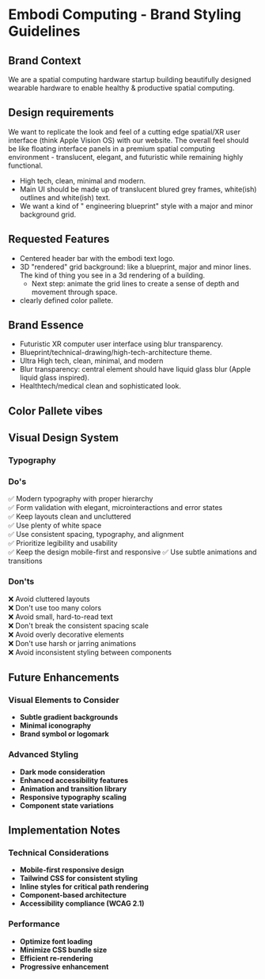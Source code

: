# Embodi Computing - Brand Styling Guidelines

## Brand Context 
We are a spatial computing hardware startup building beautifully designed wearable hardware to enable healthy & productive spatial computing. 

## Design requirements
We want to replicate the look and feel of a cutting edge spatial/XR user interface (think Apple Vision OS) with our website. The overall feel should be like floating interface panels in a premium spatial computing environment - translucent, elegant, and futuristic while remaining highly functional.
- High tech, clean, minimal and modern.
- Main UI should be made up of translucent blured grey frames, white(ish) outlines and white(ish) text.
- We want a kind of " engineering blueprint" style with a major and minor background grid.

## Requested Features
- Centered header bar with the embodi text logo.
- 3D "rendered" grid background: like a blueprint, major and minor lines. The kind of thing you see in a 3d rendering of a building.
  - Next step: animate the grid lines to create a sense of depth and movement through space. 
- clearly defined color pallete.

## Brand Essence
- Futuristic XR computer user interface using blur transparency.
- Blueprint/technical-drawing/high-tech-architecture theme.
- Ultra High tech, clean, minimal, and modern
- Blur transparency: central element should have liquid glass blur (Apple liquid glass inspired).
- Healthtech/medical clean and sophisticated look.
<!-- - Interesting (cross-shaped?) bounding frames for elements? -->

## Color Pallete vibes
<!-- do some research and attach some images of examples -->
<!-- - Light/white: main background   -->
<!-- - Medium metallic grey: Logo -->
<!-- - Healthcare electric blue: primary gradient/accent (also green maybe?) -->
<!-- - Deep charcoal: primary text, strong contrast -->
<!-- - Medium grey: secondary text, subtitles -->

## Visual Design System
<!-- - background: start with medical a mainly white + blue/green/lightgrey? blured gradient. -->
<!-- - rounded corners: 0.5rem (8px) -->
<!-- - Logo text (Embodi Computing): You can style for now! show me what youve got, but it should be a high tech, clean, minimal, and modern design. -->

### Typography
<!-- - please keep keep to a consistent design system and put the fonts you are using here.  -->
<!-- - Use a modern, clean and minimal main sans-serif font. -->
<!-- - Use a modern take on a typewriter monospace fornt and as a secondary. -->

### Do's
✅ Modern typography with proper hierarchy  
✅ Form validation with elegant, microinteractions and error states  
✅ Keep layouts clean and uncluttered  
✅ Use plenty of white space  
✅ Use consistent spacing, typography, and alignment  
✅ Prioritize legibility and usability  
✅ Keep the design mobile-first and responsive
✅ Use subtle animations and transitions  


### Don'ts
❌ Avoid cluttered layouts  
❌ Don't use too many colors  
❌ Avoid small, hard-to-read text  
❌ Don't break the consistent spacing scale  
❌ Avoid overly decorative elements  
❌ Don't use harsh or jarring animations  
❌ Avoid inconsistent styling between components  

## Future Enhancements

### Visual Elements to Consider
- **Subtle gradient backgrounds**
- **Minimal iconography**
- **Brand symbol or logomark**

### Advanced Styling
- **Dark mode consideration**
- **Enhanced accessibility features**
- **Animation and transition library**
- **Responsive typography scaling**
- **Component state variations**

## Implementation Notes

### Technical Considerations
- **Mobile-first responsive design**
- **Tailwind CSS for consistent styling**
- **Inline styles for critical path rendering**
- **Component-based architecture**
- **Accessibility compliance (WCAG 2.1)**

### Performance
- **Optimize font loading**
- **Minimize CSS bundle size**
- **Efficient re-rendering**
- **Progressive enhancement** 